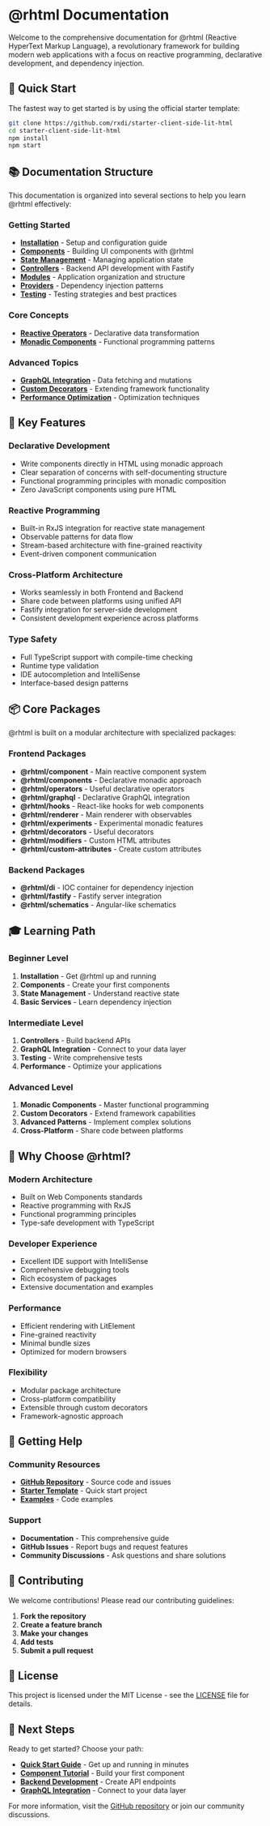 # @rhtml Documentation

Welcome to the comprehensive documentation for @rhtml (Reactive HyperText Markup Language), a revolutionary framework for building modern web applications with a focus on reactive programming, declarative development, and dependency injection.

## 🚀 Quick Start

The fastest way to get started is by using the official starter template:

```bash
git clone https://github.com/rxdi/starter-client-side-lit-html
cd starter-client-side-lit-html
npm install
npm start
```

## 📚 Documentation Structure

This documentation is organized into several sections to help you learn @rhtml effectively:

### Getting Started
- **[Installation](/docs/getting-started/installation)** - Setup and configuration guide
- **[Components](/docs/getting-started/components)** - Building UI components with @rhtml
- **[State Management](/docs/getting-started/state-management)** - Managing application state
- **[Controllers](/docs/getting-started/controllers)** - Backend API development with Fastify
- **[Modules](/docs/getting-started/modules)** - Application organization and structure
- **[Providers](/docs/getting-started/providers)** - Dependency injection patterns
- **[Testing](/docs/getting-started/testing)** - Testing strategies and best practices

### Core Concepts
- **[Reactive Operators](/docs/core-concepts/reactive-operators)** - Declarative data transformation
- **[Monadic Components](/docs/core-concepts/monadic-components)** - Functional programming patterns

### Advanced Topics
- **[GraphQL Integration](/docs/advanced/graphql)** - Data fetching and mutations
- **[Custom Decorators](/docs/advanced/decorators)** - Extending framework functionality
- **[Performance Optimization](/docs/advanced/performance)** - Optimization techniques

## 🎯 Key Features

### Declarative Development
- Write components directly in HTML using monadic approach
- Clear separation of concerns with self-documenting structure
- Functional programming principles with monadic composition
- Zero JavaScript components using pure HTML

### Reactive Programming
- Built-in RxJS integration for reactive state management
- Observable patterns for data flow
- Stream-based architecture with fine-grained reactivity
- Event-driven component communication

### Cross-Platform Architecture
- Works seamlessly in both Frontend and Backend
- Share code between platforms using unified API
- Fastify integration for server-side development
- Consistent development experience across platforms

### Type Safety
- Full TypeScript support with compile-time checking
- Runtime type validation
- IDE autocompletion and IntelliSense
- Interface-based design patterns

## 📦 Core Packages

@rhtml is built on a modular architecture with specialized packages:

### Frontend Packages
- **@rhtml/component** - Main reactive component system
- **@rhtml/components** - Declarative monadic approach
- **@rhtml/operators** - Useful declarative operators
- **@rhtml/graphql** - Declarative GraphQL integration
- **@rhtml/hooks** - React-like hooks for web components
- **@rhtml/renderer** - Main renderer with observables
- **@rhtml/experiments** - Experimental monadic features
- **@rhtml/decorators** - Useful decorators
- **@rhtml/modifiers** - Custom HTML attributes
- **@rhtml/custom-attributes** - Create custom attributes

### Backend Packages
- **@rhtml/di** - IOC container for dependency injection
- **@rhtml/fastify** - Fastify server integration
- **@rhtml/schematics** - Angular-like schematics

## 🎓 Learning Path

### Beginner Level
1. **Installation** - Get @rhtml up and running
2. **Components** - Create your first components
3. **State Management** - Understand reactive state
4. **Basic Services** - Learn dependency injection

### Intermediate Level
1. **Controllers** - Build backend APIs
2. **GraphQL Integration** - Connect to your data layer
3. **Testing** - Write comprehensive tests
4. **Performance** - Optimize your applications

### Advanced Level
1. **Monadic Components** - Master functional programming
2. **Custom Decorators** - Extend framework capabilities
3. **Advanced Patterns** - Implement complex solutions
4. **Cross-Platform** - Share code between platforms

## 🌟 Why Choose @rhtml?

### Modern Architecture
- Built on Web Components standards
- Reactive programming with RxJS
- Functional programming principles
- Type-safe development with TypeScript

### Developer Experience
- Excellent IDE support with IntelliSense
- Comprehensive debugging tools
- Rich ecosystem of packages
- Extensive documentation and examples

### Performance
- Efficient rendering with LitElement
- Fine-grained reactivity
- Minimal bundle sizes
- Optimized for modern browsers

### Flexibility
- Modular package architecture
- Cross-platform compatibility
- Extensible through custom decorators
- Framework-agnostic approach

## 🚀 Getting Help

### Community Resources
- **[GitHub Repository](https://github.com/r-html/core)** - Source code and issues
- **[Starter Template](https://github.com/rxdi/starter-client-side-lit-html)** - Quick start project
- **[Examples](https://github.com/r-html/core/tree/master/examples)** - Code examples

### Support
- **Documentation** - This comprehensive guide
- **GitHub Issues** - Report bugs and request features
- **Community Discussions** - Ask questions and share solutions

## 📝 Contributing

We welcome contributions! Please read our contributing guidelines:

1. **Fork the repository**
2. **Create a feature branch**
3. **Make your changes**
4. **Add tests**
5. **Submit a pull request**

## 📄 License

This project is licensed under the MIT License - see the [LICENSE](https://github.com/r-html/core/blob/master/LICENSE) file for details.

## 🎯 Next Steps

Ready to get started? Choose your path:

- **[Quick Start Guide](/docs/getting-started/installation)** - Get up and running in minutes
- **[Component Tutorial](/docs/getting-started/components)** - Build your first component
- **[Backend Development](/docs/getting-started/controllers)** - Create API endpoints
- **[GraphQL Integration](/docs/advanced/graphql)** - Connect to your data layer

For more information, visit the [GitHub repository](https://github.com/r-html/core) or join our community discussions.
